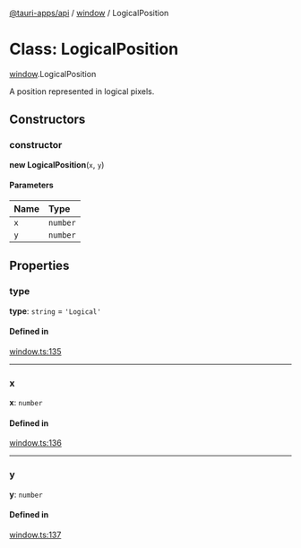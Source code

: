 [@tauri-apps/api](../README.md) / [window](../modules/window.md) / LogicalPosition

# Class: LogicalPosition

[window](../modules/window.md).LogicalPosition

A position represented in logical pixels.

## Constructors

### constructor

**new LogicalPosition**(`x`, `y`)

#### Parameters

| Name | Type |
| :------ | :------ |
| `x` | `number` |
| `y` | `number` |

## Properties

### type

 **type**: `string` = `'Logical'`

#### Defined in

[window.ts:135](https://github.com/tauri-apps/tauri/blob/b1d5342/tooling/api/src/window.ts#L135)

___

### x

 **x**: `number`

#### Defined in

[window.ts:136](https://github.com/tauri-apps/tauri/blob/b1d5342/tooling/api/src/window.ts#L136)

___

### y

 **y**: `number`

#### Defined in

[window.ts:137](https://github.com/tauri-apps/tauri/blob/b1d5342/tooling/api/src/window.ts#L137)
